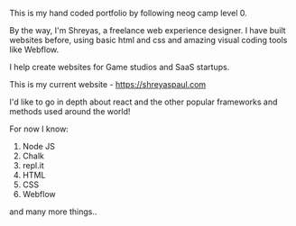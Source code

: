 This is my hand coded portfolio by following neog camp level 0. 

By the way, I'm Shreyas, a freelance web experience designer. I have built websites before, using basic html and css and amazing visual coding tools like Webflow. 

I help create websites for Game studios and SaaS startups. 

This is my current website - https://shreyaspaul.com

I'd like to go in depth about react and the other popular frameworks and methods used around the world!

For now I know:
1. Node JS
2. Chalk
3. repl.it
4. HTML
5. CSS
6. Webflow

and many more things..

